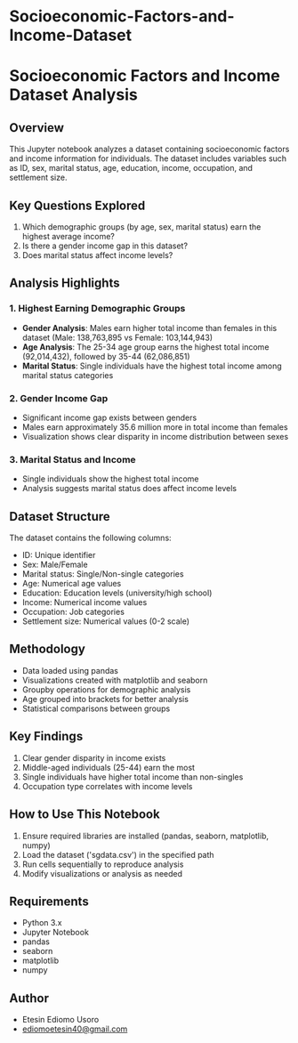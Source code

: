 # Socioeconomic-Factors-and-Income-Dataset
# Socioeconomic Factors and Income Dataset Analysis

## Overview
This Jupyter notebook analyzes a dataset containing socioeconomic factors and income information for individuals. The dataset includes variables such as ID, sex, marital status, age, education, income, occupation, and settlement size.

## Key Questions Explored
1. Which demographic groups (by age, sex, marital status) earn the highest average income?
2. Is there a gender income gap in this dataset?
3. Does marital status affect income levels?

## Analysis Highlights

### 1. Highest Earning Demographic Groups
- **Gender Analysis**: Males earn higher total income than females in this dataset (Male: 138,763,895 vs Female: 103,144,943)
- **Age Analysis**: The 25-34 age group earns the highest total income (92,014,432), followed by 35-44 (62,086,851)
- **Marital Status**: Single individuals have the highest total income among marital status categories

### 2. Gender Income Gap
- Significant income gap exists between genders
- Males earn approximately 35.6 million more in total income than females
- Visualization shows clear disparity in income distribution between sexes

### 3. Marital Status and Income
- Single individuals show the highest total income
- Analysis suggests marital status does affect income levels

## Dataset Structure
The dataset contains the following columns:
- ID: Unique identifier
- Sex: Male/Female
- Marital status: Single/Non-single categories
- Age: Numerical age values
- Education: Education levels (university/high school)
- Income: Numerical income values
- Occupation: Job categories
- Settlement size: Numerical values (0-2 scale)

## Methodology
- Data loaded using pandas
- Visualizations created with matplotlib and seaborn
- Groupby operations for demographic analysis
- Age grouped into brackets for better analysis
- Statistical comparisons between groups

## Key Findings
1. Clear gender disparity in income exists
2. Middle-aged individuals (25-44) earn the most
3. Single individuals have higher total income than non-singles
4. Occupation type correlates with income levels

## How to Use This Notebook
1. Ensure required libraries are installed (pandas, seaborn, matplotlib, numpy)
2. Load the dataset ('sgdata.csv') in the specified path
3. Run cells sequentially to reproduce analysis
4. Modify visualizations or analysis as needed

## Requirements
- Python 3.x
- Jupyter Notebook
- pandas
- seaborn
- matplotlib
- numpy

## Author
- Etesin Ediomo Usoro
- ediomoetesin40@gmail.com
  
